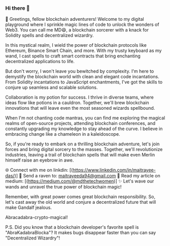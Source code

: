 ### Hi there 👋

<!--
**Maitrayee94/Maitrayee94** is a ✨ _special_ ✨ repository because its `README.md` (this file) appears on your GitHub profile.

Here are some ideas to get you started:

- 🔭 I’m currently working on ...
- 🌱 I’m currently learning ...
- 👯 I’m looking to collaborate on ...
- 🤔 I’m looking for help with ...
- 💬 Ask me about ...
- 📫 How to reach me: ...
- 😄 Pronouns: ...
- ⚡ Fun fact: ...
-->
👋 Greetings, fellow blockchain adventurers! Welcome to my digital playground where I sprinkle magic lines of code to unlock the wonders of Web3. You can call me MD😄, a blockchain sorcerer with a knack for Solidity spells and decentralized wizardry.

In this mystical realm, I wield the power of blockchain protocols like Ethereum, Binance Smart Chain, and more. With my trusty keyboard as my wand, I cast spells to craft smart contracts that bring enchanting decentralized applications to life.

But don't worry, I won't leave you bewitched by complexity. I'm here to demystify the blockchain world with clean and elegant code incantations. From Solidity incantations to JavaScript enchantments, I've got the skills to conjure up seamless and scalable solutions.

Collaboration is my potion for success. I thrive in diverse teams, where ideas flow like potions in a cauldron. Together, we'll brew blockchain innovations that will leave even the most seasoned wizards spellbound.

When I'm not chanting code mantras, you can find me exploring the magical realms of open-source projects, attending blockchain conferences, and constantly upgrading my knowledge to stay ahead of the curve. I believe in embracing change like a chameleon in a kaleidoscope.

So, if you're ready to embark on a thrilling blockchain adventure, let's join forces and bring digital sorcery to the masses. Together, we'll revolutionize industries, leaving a trail of blockchain spells that will make even Merlin himself raise an eyebrow in awe.

🌐 Connect with me on linkdin: [(https://www.linkedin.com/in/maitrayee-das/)]
📧 Send a raven to: maitrayeeda94@gmail.com
💬 Read my article on medium: [(https://medium.com/@mdthetechwomen)]
✨ Let's wave our wands and unravel the true power of blockchain magic!

Remember, with great power comes great blockchain responsibility. So, let's cast away the old world and conjure a decentralized future that will make Gandalf jealous.

Abracadabra-crypto-magical!

P.S. Did you know that a blockchain developer's favorite spell is "AbraKadabraBlocka"? It makes bugs disappear faster than you can say "Decentralized Wizardry"!
